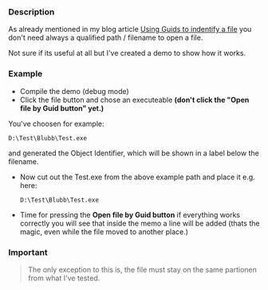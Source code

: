 <h3>Description</h3>
As already mentioned in my blog article <a href="http://private-storm.de/2011/04/23/guids-identify-file/">Using Guids to indentify a file</a> you don't need always a qualified path / filename to open a file.

Not sure if its useful at all but I've created a demo to show how it works.

<h3>Example</h3>


* Compile the demo (debug mode)
* Click the file button and chose an executeable <b>(don't click the "Open file by Guid button" yet.)</b>

You've choosen for example:

    D:\Test\Blubb\Test.exe

and generated the Object Identifier, which will be shown in a label below the filename.

* Now cut out the Test.exe from the above example path and place it e.g. here:

      D:\Test\Blubb\Test.exe

* Time for pressing the <b>Open file by Guid button</b> if everything works correctly you will see that
inside the memo a line will be added (thats the magic, even while the file moved to another place.)

<h3>Important</h3>

> The only exception to this is, the file must stay on the same partionen from what I've tested.